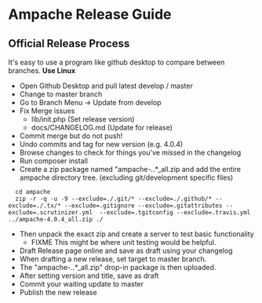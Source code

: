 # Ampache Release Guide

## Official Release Process

It's easy to use a program like github desktop to compare between branches.
**Use Linux**

* Open Github Desktop and pull latest develop / master
* Change to master branch
* Go to Branch Menu -> Update from develop
* Fix Merge issues
  * lib/init.php (Set release version)
  * docs/CHANGELOG.md (Update for release)
* Commit merge but do not push!
* Undo commits and tag for new version (e.g. 4.0.4)
* Browse changes to check for things you've missed in the changelog
* Run composer install
* Create a zip package named "ampache-*.*.*_all.zip and add the entire ampache directory tree. (excluding git/development specific files)

``` shell
  cd ampache
  zip -r -q -u -9 --exclude=./.git/* --exclude=./.github/* --exclude=./.tx/* --exclude=.gitignore --exclude=.gitattributes --exclude=.scrutinizer.yml  --exclude=.tgitconfig --exclude=.travis.yml ../ampache-4.0.4_all.zip ./
```

* Then unpack the exact zip and create a server to test basic functionality
  * FIXME This might be where unit testing would be helpful.
* Draft Release page online and save as draft using your changelog
* When drafting a new release, set target to master branch.
* The "ampache-*.*.*_all.zip" drop-in package is then uploaded.
* After setting version and title, save as draft
* Commit your waiting update to master
* Publish the new release

